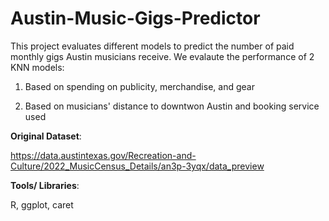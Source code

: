 # Austin-Music-Gigs-Predictor

This project evaluates different models to predict the number of paid monthly gigs Austin musicians receive.
We evalaute the performance of 2 KNN models:

1) Based on spending on publicity, merchandise, and gear
   
3) Based on musicians' distance to downtwon Austin and booking service used

**Original Dataset**: 

https://data.austintexas.gov/Recreation-and-Culture/2022_MusicCensus_Details/an3p-3yqx/data_preview

**Tools/ Libraries**: 

R, ggplot, caret

